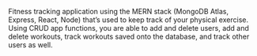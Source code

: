 Fitness tracking application using the MERN stack (MongoDB Atlas, Express, React, Node) that’s used to keep track of your physical exercise. Using CRUD app functions, you are able to add and delete users, add and delete workouts, track workouts saved onto the database, and track other users as well.